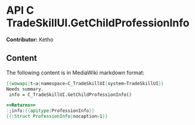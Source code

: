 # API C TradeSkillUI.GetChildProfessionInfo

**Contributor:** Ketho

## Content

The following content is in MediaWiki markdown format:

```mediawiki
{{wowapi|t=a|namespace=C_TradeSkillUI|system=TradeSkillUI}}
Needs summary.
 info = C_TradeSkillUI.GetChildProfessionInfo()

==Returns==
:;info:{{apitype|ProfessionInfo}}
{{:Struct ProfessionInfo|nocaption=1}}
```